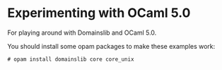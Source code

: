 # Experimenting with OCaml 5.0

For playing around with Domainslib and OCaml 5.0.

You should install some opam packages to make these examples work:

```
# opam install domainslib core core_unix
```
